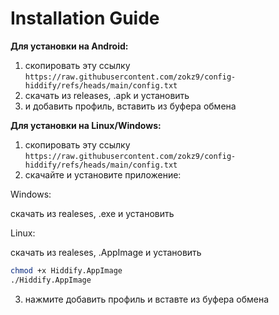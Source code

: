 # Installation Guide
**Для установки на Android:**
1. скопировать эту ссылку ```https://raw.githubusercontent.com/zokz9/config-hiddify/refs/heads/main/config.txt```
3. скачать из releases, .apk и установить
4. и добавить профиль, вставить из буфера обмена


**Для установки на Linux/Windows:**
1. скопировать эту ссылку ```https://raw.githubusercontent.com/zokz9/config-hiddify/refs/heads/main/config.txt```
3. скачайте и установите приложение:

Windows:

скачать из realeses, .exe и установить

Linux:

скачать из realeses, .AppImage и установить
```bash
chmod +x Hiddify.AppImage
./Hiddify.AppImage
```
3. нажмите добавить профиль и вставте из буфера обмена

